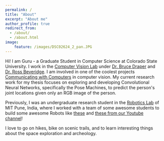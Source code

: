 ```yaml
---
permalink: /
title: "About"
excerpt: "About me"
author_profile: true
redirect_from: 
  - /about/
  - /about.html
image:
    feature: /images/DSC02624_2_pan.JPG
---
```



Hi! I am Guru - a Graduate Student in Computer Science at Colorado State University. I work in the [Computer Vision Lab](https://www.cs.colostate.edu/~vision/) under [Dr. Bruce Draper](https://www.cs.colostate.edu/~draper/index.php) and [Dr. Ross Beveridge](https://www.cs.colostate.edu/~ross/index.php).
I am involved in one of the coolest projects [Communicating with Computers](https://www.cs.colostate.edu/~draper/home_research.php) in computer vision.
My current research work for my thesis focuses on exploring and developing Convolutional Neural Networks, specifically the Pose Machines, to predict the person's joint locations given only an RGB image of the person.

Previously, I was an undergraduate research student in the [Robotics Lab](http://robocon.in/) of MIT Pune, India, where I worked with a team of some awesome students to build some awesome Robots like [these](http://robocon.in/photos/2013-2/) and [these from our Youtube channel](https://www.youtube.com/user/MITRobocon)!

I love to go on hikes, bike on scenic trails, and to learn interesting things about the space exploration and archeology.

